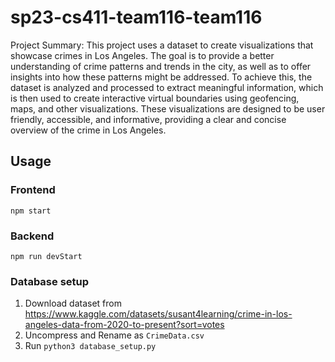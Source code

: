 # sp23-cs411-team116-team116
Project Summary: This project uses a dataset to create visualizations that showcase crimes in Los Angeles. The goal is to provide a better understanding of crime patterns and trends in the city, as well as to offer insights into how these patterns might be addressed. To achieve this, the dataset is analyzed and processed to extract meaningful information, which is then used to create interactive virtual boundaries using geofencing, maps, and other visualizations. These visualizations are designed to be user friendly, accessible, and informative, providing a clear and concise overview of the crime in Los Angeles.

## Usage
### Frontend
`npm start`
### Backend
`npm run devStart`

### Database setup
1. Download dataset from https://www.kaggle.com/datasets/susant4learning/crime-in-los-angeles-data-from-2020-to-present?sort=votes
2. Uncompress and Rename as `CrimeData.csv`
3. Run `python3 database_setup.py`

